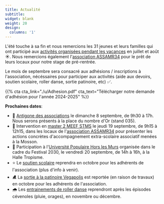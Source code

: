 ```yaml
---
title: Actualité
subtitle:
widget: blank
weight: 20
design:
  columns: '1'
---
```


L'été touche à sa fin et nous remercions les 31 jeunes et leurs familles qui ont participé aux [activités organisées pendant les vacances](https://www.mathsetmaryam.fr/asso/programme-ete-2024/) en juillet et août ☀. Nous remercions également l'[association ASSAMR34](https://www.helloasso.com/associations/assamr34) pour le prêt de leurs locaux pour notre stage de pré-rentrée.

Le mois de septembre sera consacré aux adhésions / inscriptions à l'association, nécéssaires pour participer aux activités (aide aux devoirs, soutien scolaire, roller danse, sortie patinoire, etc) ✅. 

{{% cta cta_link="./u/Adhesion.pdf" cta_text="Télécharger notre demande d'adhésion pour l'année 2024-2025" %}}

<b>Prochaines dates</b>:
- 💛 [Antigone des associations](https://www.montpellier.fr/264-antigone-des-associations.htm) le dimanche 8 septembre, de 9h30 à 17h. Nous serons présents à la place du nombre d'Or (stand 035).
- 💙 Intervention en [master 2 MEEF STMS](https://ufr6.www.univ-montp3.fr/fr/formation/masters/m1-m2-meef) le jeudi 19 septembre, de 9h15 à 12h15, dans les locaux de l'[association ASSAMR34](https://www.helloasso.com/associations/assamr34) pour présenter les actions concrètes d'accompagnement extra-scolaire associatif menées à la Mosson.
- 💚 Participation à l'[Université Populaire Hors les Murs](https://www.tropisme.coop/agenda/festival_2030) organisée dans le cadre du Festival 2030, le vendredi 20 septembre, de 14h à 16h, à la Halle Tropisme.
- ⭐ Le [soutien scolaire](https://www.mathsetmaryam.fr/asso/soutien-scolaire-montpellier/) reprendra en octobre pour les adhérents de l'association (plus d'info à venir).
- ⛸️ La [sortie à la patinoire Vegapolis](https://www.vegapolis.fr/pistes-2/) est reportée (en raison de travaux) en octobre pour les adhérents de l'association.
- 🌧️ Les [entrainements de roller danse](https://www.mathsetmaryam.fr/c/roller/) reprendront après les épisodes cévenoles (pluie, orages), en novembre ou décembre.